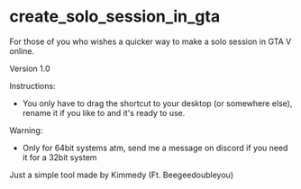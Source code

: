 # create_solo_session_in_gta
For those of you who wishes a quicker way to make a solo session in GTA V online.

Version 1.0 

Instructions:
- You only have to drag the shortcut to your desktop (or somewhere else), rename it if you like to and it's ready to use.

Warning:
- Only for 64bit systems atm, send me a message on discord if you need it for a 32bit system


Just a simple tool made by Kimmedy (Ft. Beegeedoubleyou)
